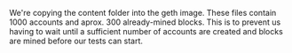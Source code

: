 We're copying the content folder into the geth image.
These files contain 1000 accounts and aprox. 300 already-mined blocks.
This is to prevent us having to wait until a sufficient number of accounts are created and blocks are mined before our tests can start.
